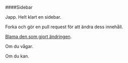 ####Sidebar

Japp. Helt klart en sidebar.

Forka och gör en pull request för att ändra dess innehåll.

[Blama den som gjort ändringen](https://github.com/dbwebb-se/grillcon/blame/master/content/grillcon-2016-host/block/sidebar.md).

Om du vågar.

Om du kan.
